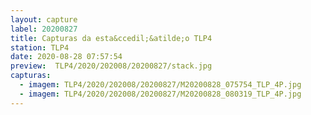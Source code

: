 ```yaml
---
layout: capture
label: 20200827
title: Capturas da esta&ccedil;&atilde;o TLP4
station: TLP4
date: 2020-08-28 07:57:54
preview:  TLP4/2020/202008/20200827/stack.jpg
capturas:
  - imagem: TLP4/2020/202008/20200827/M20200828_075754_TLP_4P.jpg
  - imagem: TLP4/2020/202008/20200827/M20200828_080319_TLP_4P.jpg
---
```

